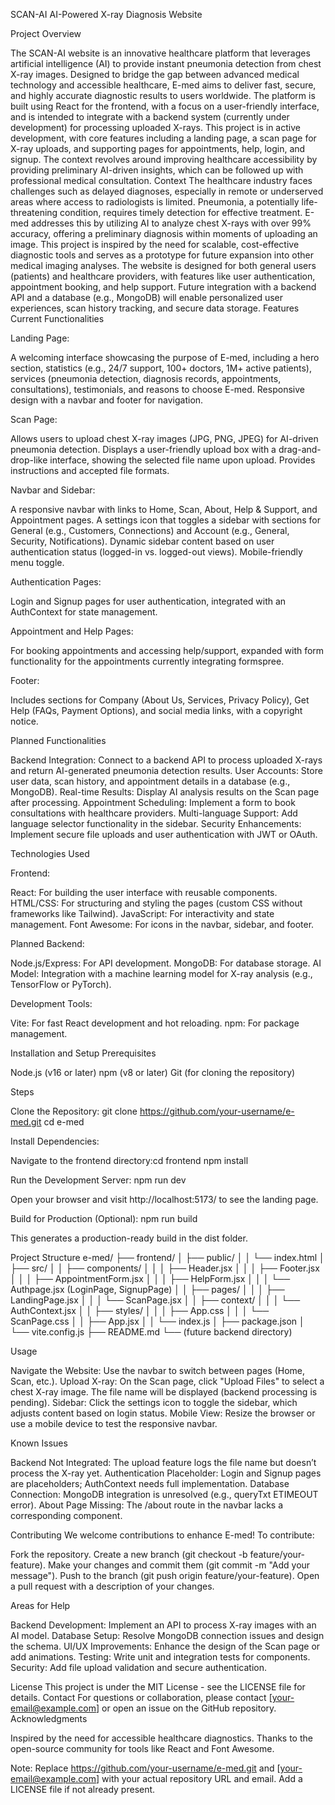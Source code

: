 SCAN-AI AI-Powered X-ray Diagnosis Website

Project Overview

The SCAN-AI website is an innovative healthcare platform that leverages artificial intelligence (AI) to provide instant pneumonia detection from chest X-ray images. Designed to bridge the gap between advanced medical technology and accessible healthcare, E-med aims to deliver fast, secure, and highly accurate diagnostic results to users worldwide. The platform is built using React for the frontend, with a focus on a user-friendly interface, and is intended to integrate with a backend system (currently under development) for processing uploaded X-rays.
This project is in active development, with core features including a landing page, a scan page for X-ray uploads, and supporting pages for appointments, help, login, and signup. The context revolves around improving healthcare accessibility by providing preliminary AI-driven insights, which can be followed up with professional medical consultation.
Context
The healthcare industry faces challenges such as delayed diagnoses, especially in remote or underserved areas where access to radiologists is limited. Pneumonia, a potentially life-threatening condition, requires timely detection for effective treatment. E-med addresses this by utilizing AI to analyze chest X-rays with over 99% accuracy, offering a preliminary diagnosis within moments of uploading an image. This project is inspired by the need for scalable, cost-effective diagnostic tools and serves as a prototype for future expansion into other medical imaging analyses.
The website is designed for both general users (patients) and healthcare providers, with features like user authentication, appointment booking, and help support. Future integration with a backend API and a database (e.g., MongoDB) will enable personalized user experiences, scan history tracking, and secure data storage.
Features
Current Functionalities

Landing Page:

A welcoming interface showcasing the purpose of E-med, including a hero section, statistics (e.g., 24/7 support, 100+ doctors, 1M+ active patients), services (pneumonia detection, diagnosis records, appointments, consultations), testimonials, and reasons to choose E-med.
Responsive design with a navbar and footer for navigation.


Scan Page:

Allows users to upload chest X-ray images (JPG, PNG, JPEG) for AI-driven pneumonia detection.
Displays a user-friendly upload box with a drag-and-drop-like interface, showing the selected file name upon upload.
Provides instructions and accepted file formats.


Navbar and Sidebar:

A responsive navbar with links to Home, Scan, About, Help & Support, and Appointment pages.
A settings icon that toggles a sidebar with sections for General (e.g., Customers, Connections) and Account (e.g., General, Security, Notifications).
Dynamic sidebar content based on user authentication status (logged-in vs. logged-out views).
Mobile-friendly menu toggle.


Authentication Pages:

Login and Signup pages for user authentication, integrated with an AuthContext for state management.


Appointment and Help Pages:

For booking appointments and accessing help/support, expanded with form functionality for the appointments currently integrating formspree.


Footer:

Includes sections for Company (About Us, Services, Privacy Policy), Get Help (FAQs, Payment Options), and social media links, with a copyright notice.



Planned Functionalities

Backend Integration: Connect to a backend API to process uploaded X-rays and return AI-generated pneumonia detection results.
User Accounts: Store user data, scan history, and appointment details in a database (e.g., MongoDB).
Real-time Results: Display AI analysis results on the Scan page after processing.
Appointment Scheduling: Implement a form to book consultations with healthcare providers.
Multi-language Support: Add language selector functionality in the sidebar.
Security Enhancements: Implement secure file uploads and user authentication with JWT or OAuth.

Technologies Used

Frontend:

React: For building the user interface with reusable components.
HTML/CSS: For structuring and styling the pages (custom CSS without frameworks like Tailwind).
JavaScript: For interactivity and state management.
Font Awesome: For icons in the navbar, sidebar, and footer.


Planned Backend:

Node.js/Express: For API development.
MongoDB: For database storage.
AI Model: Integration with a machine learning model for X-ray analysis (e.g., TensorFlow or PyTorch).


Development Tools:

Vite: For fast React development and hot reloading.
npm: For package management.



Installation and Setup
Prerequisites

Node.js (v16 or later)
npm (v8 or later)
Git (for cloning the repository)

Steps

Clone the Repository:
git clone https://github.com/your-username/e-med.git
cd e-med


Install Dependencies:

Navigate to the frontend directory:cd frontend
npm install




Run the Development Server:
npm run dev


Open your browser and visit http://localhost:5173/ to see the landing page.


Build for Production (Optional):
npm run build


This generates a production-ready build in the dist folder.



Project Structure
e-med/
├── frontend/
│   ├── public/
│   │   └── index.html
│   ├── src/
│   │   ├── components/
│   │   │   ├── Header.jsx
│   │   │   ├── Footer.jsx
│   │   │   ├── AppointmentForm.jsx
│   │   │   ├── HelpForm.jsx
│   │   │   └── Authpage.jsx (LoginPage, SignupPage)
│   │   ├── pages/
│   │   │   ├── LandingPage.jsx
│   │   │   └── ScanPage.jsx
│   │   ├── context/
│   │   │   └── AuthContext.jsx
│   │   ├── styles/
│   │   │   ├── App.css
│   │   │   └── ScanPage.css
│   │   ├── App.jsx
│   │   └── index.js
│   ├── package.json
│   └── vite.config.js
├── README.md
└── (future backend directory)

Usage

Navigate the Website: Use the navbar to switch between pages (Home, Scan, etc.).
Upload X-ray: On the Scan page, click "Upload Files" to select a chest X-ray image. The file name will be displayed (backend processing is pending).
Sidebar: Click the settings icon to toggle the sidebar, which adjusts content based on login status.
Mobile View: Resize the browser or use a mobile device to test the responsive navbar.

Known Issues

Backend Not Integrated: The upload feature logs the file name but doesn’t process the X-ray yet.
Authentication Placeholder: Login and Signup pages are placeholders; AuthContext needs full implementation.
Database Connection: MongoDB integration is unresolved (e.g., queryTxt ETIMEOUT error).
About Page Missing: The /about route in the navbar lacks a corresponding component.

Contributing
We welcome contributions to enhance E-med! To contribute:

Fork the repository.
Create a new branch (git checkout -b feature/your-feature).
Make your changes and commit them (git commit -m "Add your message").
Push to the branch (git push origin feature/your-feature).
Open a pull request with a description of your changes.

Areas for Help

Backend Development: Implement an API to process X-ray images with an AI model.
Database Setup: Resolve MongoDB connection issues and design the schema.
UI/UX Improvements: Enhance the design of the Scan page or add animations.
Testing: Write unit and integration tests for components.
Security: Add file upload validation and secure authentication.

License
This project is under the MIT License - see the LICENSE file for details.
Contact
For questions or collaboration, please contact [your-email@example.com] or open an issue on the GitHub repository.
Acknowledgments

Inspired by the need for accessible healthcare diagnostics.
Thanks to the open-source community for tools like React and Font Awesome.


Note: Replace https://github.com/your-username/e-med.git and [your-email@example.com] with your actual repository URL and email. Add a LICENSE file if not already present.
